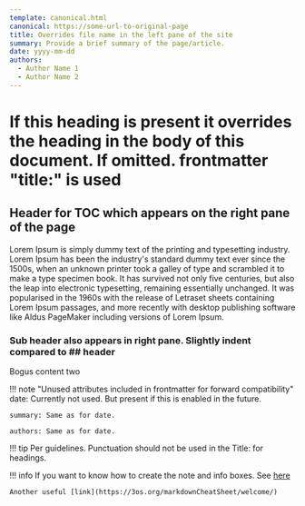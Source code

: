 ```yaml
---
template: canonical.html
canonical: https://some-url-to-original-page
title: Overrides file name in the left pane of the site
summary: Provide a brief summary of the page/article.
date: yyyy-mm-dd
authors:
  - Author Name 1
  - Author Name 2
---
```


# If this heading is present it overrides the heading in the body of this document. If omitted. frontmatter "title:" is used

## Header for TOC which appears on the right pane of the page
Lorem Ipsum is simply dummy text of the printing and typesetting industry. Lorem Ipsum has been the industry's standard dummy text ever since the 1500s, when an unknown printer took a galley of type and scrambled it to make a type specimen book. It has survived not only five centuries, but also the leap into electronic typesetting, remaining essentially unchanged. It was popularised in the 1960s with the release of Letraset sheets containing Lorem Ipsum passages, and more recently with desktop publishing software like Aldus PageMaker including versions of Lorem Ipsum.
### Sub header also appears in right pane. Slightly indent compared to ## header
Bogus content two

!!! note "Unused attributes included in frontmatter for forward compatibility"
    date: Currently not used. But present if this is enabled in the future.

    summary: Same as for date.

    authors: Same as for date.

!!! tip
    Per guidelines. Punctuation should not be used in the Title: for headings.

!!! info
    If you want to know how to create the note and info boxes. See [here](https://3os.org/markdownCheatSheet/admonition/)

    Another useful [link](https://3os.org/markdownCheatSheet/welcome/)

